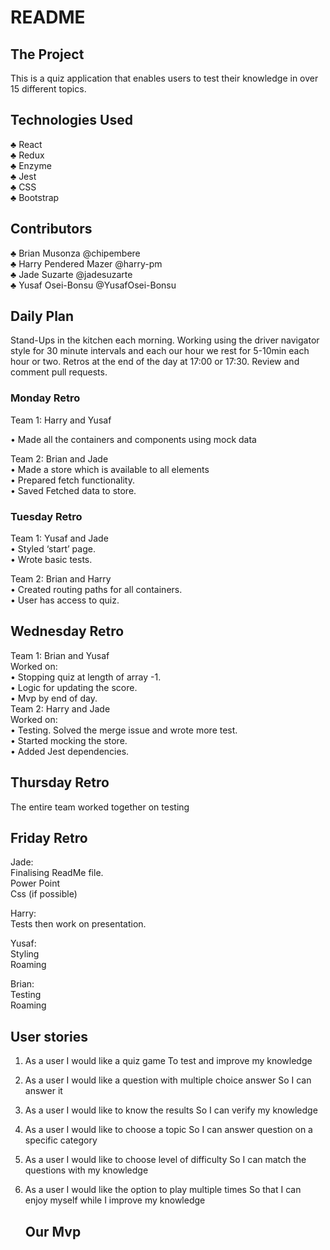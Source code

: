 README
======


## The Project 

This is a quiz application that enables users to test their knowledge in over 15 different topics.

## Technologies Used
♣	React <br> 
♣	Redux <br>
♣	Enzyme <br>
♣	Jest<br>
♣	CSS <br>
♣	Bootstrap<br>

## Contributors 

♣	Brian Musonza @chipembere<br>
♣	Harry Pendered Mazer @harry-pm<br>
♣	Jade Suzarte @jadesuzarte <br>
♣   Yusaf Osei-Bonsu @YusafOsei-Bonsu




## Daily Plan

Stand-Ups in the kitchen each morning.
Working using the driver navigator style for 30 minute intervals and each our hour we rest  for 5-10min each hour or two.
Retros at the end of the day at 17:00 or 17:30.
Review and comment pull requests.

### Monday Retro


Team 1: Harry and Yusaf

•	Made all the containers and components using mock data
	
Team 2: Brian and Jade <br>
•	Made a store which is available to all elements<br>
•	Prepared fetch functionality.<br>
•	Saved Fetched data to store.

### Tuesday Retro

Team 1: Yusaf and Jade  
•	Styled ‘start’ page.<br>
•	Wrote basic tests. <br>
	
Team 2: Brian and Harry<br>
•	Created routing paths for all containers.<br>
•	User has access to quiz. <br>

## Wednesday Retro

Team 1: Brian and Yusaf <br>
	Worked on: <br>
•	Stopping quiz at length of array -1. <br>
•	Logic for updating the score. <br>
•	Mvp by end of day. <br>
Team 2: Harry and Jade<br>
	Worked on: <br>
•	Testing. Solved the merge issue and wrote more test.<br>
•   Started mocking the store.<br>
•	Added Jest dependencies.


## Thursday Retro 
The entire team worked together on testing

## Friday Retro 
Jade: <br>
	Finalising ReadMe file.	<br>
	Power Point<br>
	Css (if possible) <br>	

Harry: <br>
	Tests then work on presentation.<br>


Yusaf: <br>
	Styling<br>
	Roaming<br>


Brian: <br>
	Testing<br>
	Roaming<br>


## User stories

1)	As a user
	I would like a quiz game
	To test and improve my knowledge

2) As a user
	I would like a question with multiple choice answer
	So I can answer it

3) As a user
	I would like to know the results
	So I can verify my knowledge

4) As a user 
	I would like to choose a topic
	So I can answer question on a specific category

5) As a user
	I would like to choose level of difficulty
	So I can match the questions with my knowledge

6) As a user
	I would like the option to play multiple times
	So that I can enjoy myself while I improve my knowledge

	## Our Mvp
	